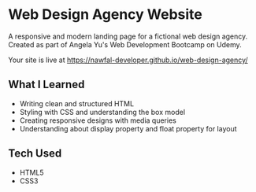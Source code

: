 # Web Design Agency Website

A responsive and modern landing page for a fictional web design agency.  
Created as part of Angela Yu's Web Development Bootcamp on Udemy.

Your site is live at https://nawfal-developer.github.io/web-design-agency/


## What I Learned

- Writing clean and structured HTML
- Styling with CSS and understanding the box model
- Creating responsive designs with media queries
- Understanding about display property and float property for layout

## Tech Used
- HTML5
- CSS3

